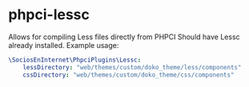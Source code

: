 # phpci-lessc
Allows for compiling Less files directly from PHPCI
Should have Lessc already installed. Example usage:

```yaml
\SociosEnInternet\PhpciPlugins\Lessc:
    lessDirectory: "web/themes/custom/doko_theme/less/components"
    cssDirectory: "web/themes/custom/doko_theme/css/components"
```
